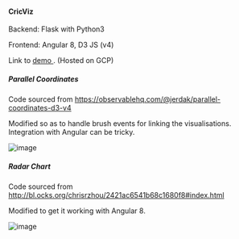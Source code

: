 #### CricViz

Backend: Flask with Python3

Frontend: Angular 8, D3 JS (v4)

Link to <a href="https://cric-viz.uk.r.appspot.com/dashboard"> demo </a>. (Hosted on GCP)

##### Parallel Coordinates

Code sourced from https://observablehq.com/@jerdak/parallel-coordinates-d3-v4

Modified so as to handle brush events for linking the visualisations. Integration with Angular can be tricky.

![image](https://user-images.githubusercontent.com/17957548/82641782-ec6d8e00-9bda-11ea-8caa-9d56ba91b3fe.png)


##### Radar Chart

Code sourced from http://bl.ocks.org/chrisrzhou/2421ac6541b68c1680f8#index.html

Modified to get it working with Angular 8.

![image](https://user-images.githubusercontent.com/17957548/82642161-7cabd300-9bdb-11ea-8ea9-efaab221e770.png)
